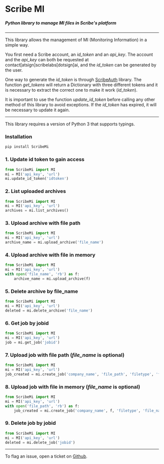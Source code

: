 # Scribe MI

##### Python library to manage MI files in Scribe's platform

---

This library allows the management of MI (Monitoring Information) in a simple way.

You first need a Scribe account, an _id_token_ and an _api_key_. The account and the _api_key_ can both be requested at contact[atsign]scribelabs[dotsign]ai, and the _id_token_ can be generated by the user.

One way to generate the _id_token_ is through [ScribeAuth](https://github.com/ScribeLabsAI/scribeAuth) library. The function _get_tokens_ will return a Dictionary with three different tokens and it is necessary to extract the correct one to make it work (_id_token_).

It is important to use the function _update_id_token_ before calling any other method of this library to avoid exceptions. If the _id_token_ has expired, it will be necessary to update it again.

---

This library requires a version of Python 3 that supports typings.

### Installation

```bash
pip install ScribeMi
```

### 1. Update id token to gain access

```python
from ScribeMi import MI
mi = MI('api_key', 'url')
mi.update_id_token('idtoken')
```

### 2. List uploaded archives

```python
from ScribeMi import MI
mi = MI('api_key', 'url')
archives = mi.list_archives()
```

### 3. Upload archive with file path

```python
from ScribeMi import MI
mi = MI('api_key', 'url')
archive_name = mi.upload_archive('file_name')
```

### 4. Upload archive with file in memory

```python
from ScribeMi import MI
mi = MI('api_key', 'url')
with open('file_name', 'rb') as f:
	archive_name = mi.upload_archive(f)
```

### 5. Delete archive by file_name

```python
from ScribeMi import MI
mi = MI('api_key', 'url')
deleted = mi.delete_archive('file_name')
```

### 6. Get job by jobid

```python
from ScribeMi import MI
mi = MI('api_key', 'url')
job = mi.get_job('jobid')
```

### 7. Upload job with file path (_file_name_ is optional)

```python
from ScribeMi import MI
mi = MI('api_key', 'url')
job_created = mi.create_job('company_name', 'file_path', 'filetype', 'file_name')
```

### 8. Upload job with file in memory (_file_name_ is optional)

```python
from ScribeMi import MI
mi = MI('api_key', 'url')
with open('file_path', 'rb') as f:
	job_created = mi.create_job('company_name', f, 'filetype', 'file_name')
```

### 9. Delete job by jobid

```python
from ScribeMi import MI
mi = MI('api_key', 'url')
deleted = mi.delete_job('jobid')
```

---

To flag an issue, open a ticket on [Github](https://github.com/scribelabsai/ScribeMi/issues).
